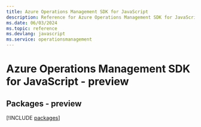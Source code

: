 ```yaml
---
title: Azure Operations Management SDK for JavaScript
description: Reference for Azure Operations Management SDK for JavaScript
ms.date: 06/03/2024
ms.topic: reference
ms.devlang: javascript
ms.service: operationsmanagement
---
```

# Azure Operations Management SDK for JavaScript - preview
## Packages - preview
[!INCLUDE [packages](operations-management-index.md)]